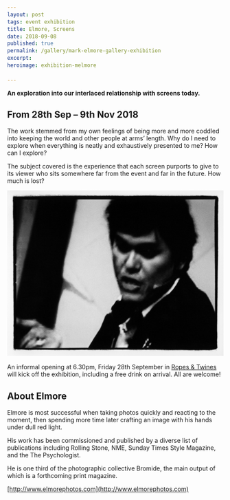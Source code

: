 ```yaml
---
layout: post
tags: event exhibition
title: Elmore, Screens
date: 2018-09-08
published: true
permalink: /gallery/mark-elmore-gallery-exhibition
excerpt:
heroimage: exhibition-melmore

---
```


**An exploration into our interlaced relationship with screens today.**

## From 28th Sep – 9th Nov 2018

The work stemmed from my own feelings of being more and more coddled into keeping the world and other people at arms’ length. Why do I need to explore when everything is neatly and exhaustively presented to me? How can I explore?

The subject covered is the experience that each screen purports to give to its viewer who sits somewhere far from the event and far in the future. How much is lost?

![](/assets/images/exhibition-melmore2.jpg)

An informal opening at 6.30pm, Friday 28th September in [Ropes & Twines](https://goo.gl/maps/A4zKscwVLc52) will kick off the exhibition, including a free drink on arrival. All are welcome!

## About Elmore

Elmore is most successful when taking photos quickly and reacting to the moment, then spending more time later crafting an image with his hands under dull red light.

His work has been commissioned and published by a diverse list of publications including Rolling Stone, NME, Sunday Times Style Magazine, and the The Psychologist.

He is one third of the photographic collective Bromide, the main output of which is a forthcoming print magazine.

[http://www.elmorephotos.com](http://www.elmorephotos.com)
